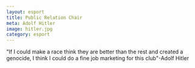```yaml
---
layout: esport
title: Public Relation Chair
meta: Adolf Hitler
image: hitler.jpg
category: esport
---
```

"If I could make a race think they are better than the rest and created a genocide, I think I could do a fine job marketing for this club"-Adolf Hitler